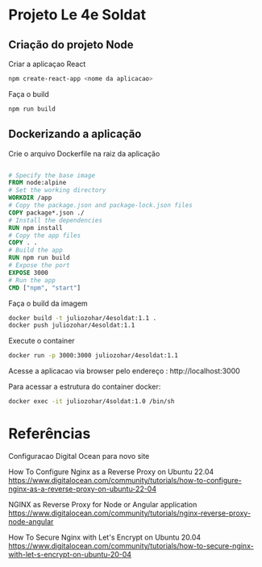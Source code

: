 # Projeto Le 4e Soldat 

## Criação do projeto Node 

Criar a aplicaçao React 

```bash
npm create-react-app <nome da aplicacao>
```

Faça o build 

```bash 
npm run build
```


## Dockerizando a aplicação

Crie o arquivo Dockerfile na raiz da aplicação

```dockerfile

# Specify the base image
FROM node:alpine
# Set the working directory
WORKDIR /app
# Copy the package.json and package-lock.json files
COPY package*.json ./
# Install the dependencies
RUN npm install
# Copy the app files
COPY . .
# Build the app
RUN npm run build
# Expose the port
EXPOSE 3000
# Run the app
CMD ["npm", "start"]
```
Faça o build da imagem 

```bash
docker build -t juliozohar/4esoldat:1.1 .
docker push juliozohar/4esoldat:1.1
```

Execute o container 

```bash
docker run -p 3000:3000 juliozohar/4esoldat:1.1
```

Acesse a aplicacao via browser pelo endereço : http://localhost:3000

Para acessar a estrutura do container docker: 

```bash
docker exec -it juliozohar/4soldat:1.0 /bin/sh
```


# Referências

Configuracao Digital Ocean para novo site

How To Configure Nginx as a Reverse Proxy on Ubuntu 22.04
https://www.digitalocean.com/community/tutorials/how-to-configure-nginx-as-a-reverse-proxy-on-ubuntu-22-04

NGINX as Reverse Proxy for Node or Angular application
https://www.digitalocean.com/community/tutorials/nginx-reverse-proxy-node-angular

How To Secure Nginx with Let's Encrypt on Ubuntu 20.04
https://www.digitalocean.com/community/tutorials/how-to-secure-nginx-with-let-s-encrypt-on-ubuntu-20-04

